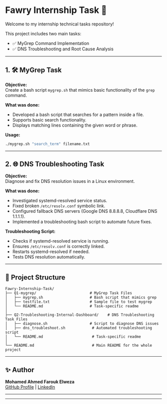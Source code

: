 # Fawry Internship Task 🚀

Welcome to my internship technical tasks repository!

This project includes two main tasks:
- ✅ MyGrep Command Implementation
- ✅ DNS Troubleshooting and Root Cause Analysis

---

## 1. 🛠️ MyGrep Task

**Objective:**  
Create a bash script `mygrep.sh` that mimics basic functionality of the `grep` command.

**What was done:**
- Developed a bash script that searches for a pattern inside a file.
- Supports basic search functionality.
- Displays matching lines containing the given word or phrase.

**Usage:**
```bash
./mygrep.sh "search_term" filename.txt
```

---

## 2. 🌐 DNS Troubleshooting Task

**Objective:**  
Diagnose and fix DNS resolution issues in a Linux environment.

**What was done:**
- Investigated systemd-resolved service status.
- Fixed broken `/etc/resolv.conf` symbolic link.
- Configured fallback DNS servers (Google DNS 8.8.8.8, Cloudflare DNS 1.1.1.1).
- Implemented a troubleshooting bash script to automate future fixes.

**Troubleshooting Script:**
- Checks if systemd-resolved service is running.
- Ensures `/etc/resolv.conf` is correctly linked.
- Restarts systemd-resolved if needed.
- Tests DNS resolution automatically.
  
---

## 📂 Project Structure

```
Fawry-Internship-Task/
├── Q1-mygrep/                        # MyGrep Task Files
│   ├── mygrep.sh                     # Bash script that mimics grep
│   ├── testfile.txt                  # Sample file to test mygrep
│   └── README.md                     # Task-specific readme
│
├── Q2-Troubleshooting-Internal-Dashboard/    # DNS Troubleshooting Task Files
│   ├── diagnose.sh                   # Script to diagnose DNS issues
│   ├── dns_troubleshoot.sh            # Automated troubleshooting script
│   └── README.md                      # Task-specific readme
│
└── README.md                          # Main README for the whole project
```

---

## ✨ Author

**Mohamed Ahmed Farouk Elweza**  
[GitHub Profile](https://github.com/MohamedElweza) | [LinkedIn](https://www.linkedin.com/in/mohamedelweza/)

---










---
